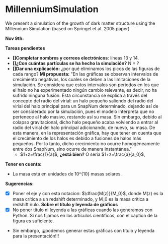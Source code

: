 # MillenniumSimulation
We present a simulation of the growth of dark matter structure using the Millennium Simulation (based on Springel et al. 2005 paper)

**Nov 9th:**

**Tareas pendientes**

- **[]Completar nombres y correos electrónicos**: líneas 13 y 14. 
- **[]¿Con cuántas partículas se ha hecho la simulación?** N = ?
- **[]Dar una explicación:** ¿por qué eliminamos los picos de las figuras de cada rango?
  **Mi propuesta:** "En las gráficas se observan intervalos de crecimiento negativos, los cuales se deben a las limitaciones de la simulación. Se considera que estos intervalos son periodos en los que el halo no ha experimentado ningún cambio relevante, es decir, no ha sufrido ninguna fusión. Esta circunstancia se explica a través del concepto del radio del virial: un halo pequeño saliendo del radio del virial del halo principal para un SnapNum determinado, dejando así de ser considerado por la simulación, pues el modelo interpreta que no pertenece al halo masivo, restando así su masa. Sin embargo, debido al colapso gravitacional, dicho halo pequeño acaba volviendo a entrar al radio del virial del halo principal adicionando, de nuevo, su masa.
  De esta manera, en la representación gráfica, hay que tener en cuenta que el crecimiento de los halos es debido a fusiones de halos más pequeños. Por lo tanto, dicho crecimiento no ocurre homogéneamente entre dos SnapNum, sino ocurre de manera instantánea." 
  - $1+z=\frac{1}{a}$, **¿está bien?** O sería $1+z=\frac{a}{a_0}$,
  

**Tener en cuenta:**

- La masa está en unidades de 10^{10} masas solares. 

**Sugerencias:**

- [x] Poner el eje y con esta notacion: $\dfrac{M(z)}{M_0}$, donde M(z) es la masa crítica a un redshift determinado, y M_0 es la masa crítica a redshift nulo. 
**Sobre el título y leyenda de gráficos**
- [x] No poner título ni leyenda a las gráficas cuando las generamos con Python. Si nos fijamos en los artículos científicos, con el caption de la figura es suficiente. 
- Sin embargo, ¡¡¡podemos generar estas gráficas con título y leyenda para la presentación!!!

